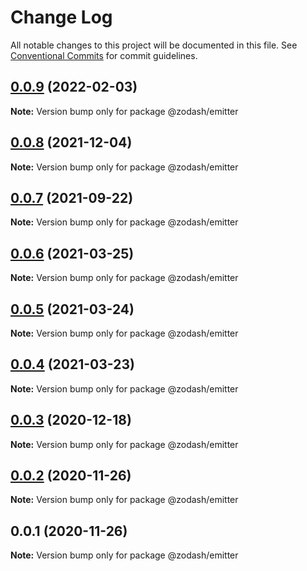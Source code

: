 # Change Log

All notable changes to this project will be documented in this file.
See [Conventional Commits](https://conventionalcommits.org) for commit guidelines.

## [0.0.9](https://github.com/zcorky/zodash/compare/@zodash/emitter@0.0.8...@zodash/emitter@0.0.9) (2022-02-03)

**Note:** Version bump only for package @zodash/emitter





## [0.0.8](https://github.com/zcorky/zodash/compare/@zodash/emitter@0.0.7...@zodash/emitter@0.0.8) (2021-12-04)

**Note:** Version bump only for package @zodash/emitter





## [0.0.7](https://github.com/zcorky/zodash/compare/@zodash/emitter@0.0.6...@zodash/emitter@0.0.7) (2021-09-22)

**Note:** Version bump only for package @zodash/emitter





## [0.0.6](https://github.com/zcorky/zodash/compare/@zodash/emitter@0.0.5...@zodash/emitter@0.0.6) (2021-03-25)

**Note:** Version bump only for package @zodash/emitter





## [0.0.5](https://github.com/zcorky/zodash/compare/@zodash/emitter@0.0.4...@zodash/emitter@0.0.5) (2021-03-24)

**Note:** Version bump only for package @zodash/emitter





## [0.0.4](https://github.com/zcorky/zodash/compare/@zodash/emitter@0.0.3...@zodash/emitter@0.0.4) (2021-03-23)

**Note:** Version bump only for package @zodash/emitter





## [0.0.3](https://github.com/zcorky/zodash/compare/@zodash/emitter@0.0.2...@zodash/emitter@0.0.3) (2020-12-18)

**Note:** Version bump only for package @zodash/emitter





## [0.0.2](https://github.com/zcorky/zodash/compare/@zodash/emitter@0.0.1...@zodash/emitter@0.0.2) (2020-11-26)

**Note:** Version bump only for package @zodash/emitter





## 0.0.1 (2020-11-26)

**Note:** Version bump only for package @zodash/emitter

